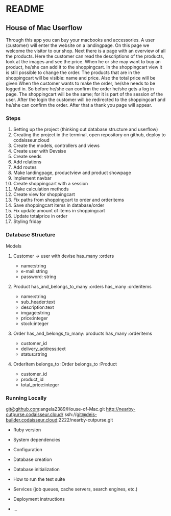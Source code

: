 # README

## House of Mac Userflow
Through this app you can buy your macbooks and accessories. A user (customer) will enter the website on a landingpage. On this page we welcome the visitor to our shop.
Next there is a page with an overview of all the products. Here the customer can read the descriptions of the products, look at the images and see the price.
When he or she may want to buy an product, he/she can add it to the shoppingcart. In the shoppingcart view it is still possible to change the order. The products that are in the shoppingcart will be visible: name and price. Also the total price will be given
When the customer wants to make the order, he/she needs to be logged in. So before he/she can confirm the order he/she gets a log in page. The shoppingcart will be the same; for it is part of the session of the user.
After the login the customer will be redirected to the shoppingcart and he/she can confirm the order. After that a thank you page will appear.


### Steps
1. Setting up the project (thinking out database structure and userflow)
2. Creating the project in the terminal, open repository on github, deploy to codaisseur.cloud
3. Create the models, controllers and views
4. Create user with Devsise
5. Create seeds
6. Add relations
7. Add routes
8. Make landingpage, productview and product showpage
9. Implement navbar
10. Create shoppingcart with a session
11. Make calculation methods
12. Create view for shoppingcart
13. Fix paths from shoppingcart to order and orderitems
14. Save shoppingcart items in database/order
15. Fix update amount of items in shoppingcart
16. Update totalprice in order
17. Styling friday


### Database Structure
  Models
  1. Customer -> user with devise
      has_many :orders
      - name:string
      - e-mail:string
      - password: string

  2. Product
      has_and_belongs_to_many :orders
      has_many :orderitems
      - name:string
      - sub_header:text
      - description:text
      - imgage:string
      - price:integer
      - stock:integer

  3. Order
      has_and_belongs_to_many: products
      has_many :orderitems
      - customer_id
      - delivery_address:text
      - status:string

  4. OrderItem
      belongs_to :Order
      belongs_to :Product
      - customer_id
      - product_id
      - total_price:integer



### Running Locally
git@github.com:angela2389/House-of-Mac.git
http://nearby-cutpurse.codaisseur.cloud/
ssh://git@deis-builder.codaisseur.cloud:2222/nearby-cutpurse.git

* Ruby version

* System dependencies

* Configuration

* Database creation

* Database initialization

* How to run the test suite

* Services (job queues, cache servers, search engines, etc.)

* Deployment instructions

* ...
